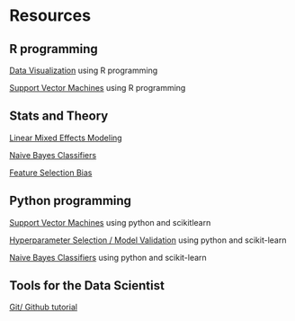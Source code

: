 # Resources

## R programming
[Data Visualization](https://www.datacamp.com/courses/data-visualization-with-ggplot2-part-3) using R programming

[Support Vector Machines](https://www.datacamp.com/community/tutorials/support-vector-machines-r) using R programming


## Stats and Theory
[Linear Mixed Effects Modeling](https://thestatsgeek.com/2014/08/17/robustness-of-linear-mixed-models/)

[Naive Bayes Classifiers](https://jakevdp.github.io/PythonDataScienceHandbook/05.05-naive-bayes.html)

[Feature Selection Bias](https://www.sciencedirect.com/science/article/pii/S0933365715001426)


## Python programming

[Support Vector Machines](https://jakevdp.github.io/PythonDataScienceHandbook/05.07-support-vector-machines.html) using python and scikitlearn

[Hyperparameter Selection / Model Validation](https://jakevdp.github.io/PythonDataScienceHandbook/05.03-hyperparameters-and-model-validation.html) using python and scikit-learn

[Naive Bayes Classifiers](https://jakevdp.github.io/PythonDataScienceHandbook/05.05-naive-bayes.html) using python and scikit-learn


## Tools for the Data Scientist

[Git/ Github tutorial](https://www.youtube.com/watch?v=7h5tEPfM59U&feature=emb_logo)

